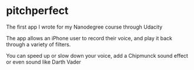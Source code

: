 # pitchperfect
The first app I wrote for my Nanodegree course through Udacity

The app allows an iPhone user to record their voice, and play it back through a variety of filters.

You can speed up or slow down your voice, add a Chipmunck sound effect or even sound like Darth Vader
